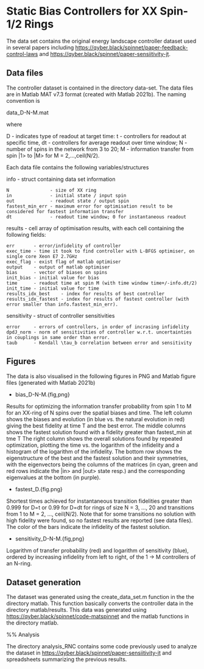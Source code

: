 # Static Bias Controllers for XX Spin-1/2 Rings

The data set contains the original energy landscape controller dataset used in several papers including
https://qyber.black/spinnet/paper-feedback-control-laws and
https://qyber.black/spinnet/paper-sensiitivity-jt.

## Data files

The controller dataset is contained in the directory data-set.  The data files are in Matlab MAT v7.3 format (created with Matlab 2021b).  The naming convention is

  data_D-N-M.mat

where

  D - indicates type of readout at target time:
      t  - controllers for readout at specific time,
      dt - controllers for average readout over time window;
  N - number of spins in the network from 3 to 20;
  M - information transfer from spin |1> to |M> for M = 2,...,ceil(N/2).

Each data file contains the following variables/structures

  info - struct containing data set information

    N               - size of XX ring
    in              - initial state / input spin
    out             - readout state / output spin
    fastest_min_err - maximum error for optimisation result to be considered for fastest information transfer
    dt              - readout time window; 0 for instantaneous readout

  results - cell array of optimisation results, with each cell containing the following fields:

    err       - error/infidelity of controller
    exec_time - time it took to find controller with L-BFGS optimiser, on single core Xeon E7 2.7GHz
    exec_flag - exist flag of matlab optimiser
    output    - output of matlab optimiser
    bias      - vector of biases on spins
    init_bias - initial value for bias
    time      - readout time at spin M (with time window time+/-info.dt/2)
    init_time - initial value for time
    results_idx_best    - index for results of best controller
    results_idx_fastest - index for results of fastest controller (with error smaller than info.fastest_min_err).

 sensitivity - struct of controller sensitivities

    error     - errors of controllers, in order of incrasing infidelity
    dpdJ_norm - norm of sensitivities of controller w.r.t. uncertainties in couplings in same order than error.
    taub      - Kendall \tau_b correlation between error and sensitivity

## Figures

The data is also visualised in the following figures in PNG and Matlab figure files (generated with Matlab 2021b)

* bias_D-N-M.{fig,png}

Results for optimizing the information transfer probability from spin 1 to M for an XX-ring of N spins over the spatial biases and time.  The left column shows the biases and evolution (in blue vs. the natural evolution in red) giving the best fidelity at time T and the best error. The middle columns shows the fastest solution found with a fidelity greater than fastest_min at tme T The right column shows the overall solutions found by repeated optimization, plotting the time vs. the logarithm of the infidelity and a histogram of the logarithm of the infidelity. The bottom row shows the eigenstructure of the best and the fastest solution and their symmetries, with the eigenvectors being the columns of the matrices (in cyan, green and red rows indicate the |in> and |out> state resp.) and the corresponding eigenvalues at the bottom (in purple).

*  fastest_D.{fig.png}

Shortest times achieved for instantaneous transition fidelities greater than 0.999 for D=t or 0.99 for D=dt for rings of size N = 3, ..., 20 and transitions from 1 to M = 2, ..., ceil(N/2). Note that for some transitions no solution with high fidelity were found, so no fastest results are reported (see data files).  The color of the bars indicate the infidelity of the fastest solution.

*  sensitivity_D-N-M.{fig,png}

Logarithm of transfer probability (red) and logarithm of sensitivity (blue), ordered by increasing infidelity from left to right, of the 1 -> M controllers of an N-ring.

## Dataset generation

The dataset was generated using the create_data_set.m function in the the directory matlab</matlab>.  This function basically converts the controller data in the directory matlab/results.  This data was generated using https://qyber.black/spinnet/code-matspinnet and the matlab functions in the directory matlab.

%% Analysis

The directory analysis_RNC contains some code previously used to analyze the dataset in https://qyber.black/spinnet/paper-sensiitivity-jt and spreadsheets summarizing the previous results.
